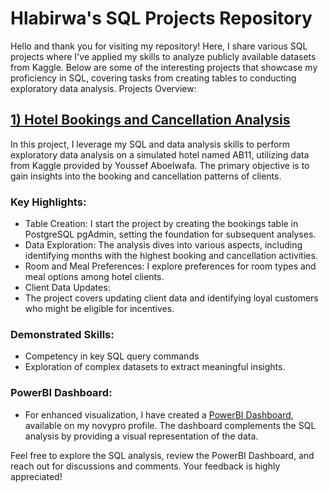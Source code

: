 # Hlabirwa's SQL Projects Repository

Hello and thank you for visiting my repository! Here, I share various SQL projects where I've applied my skills to analyze publicly available datasets from Kaggle. Below are some of the interesting projects that showcase my proficiency in SQL, covering tasks from creating tables to conducting exploratory data analysis.
Projects Overview:

## [1) Hotel Bookings and Cancellation Analysis ](https://github.com/HlabirwaM/My-SQL-Projects/blob/main/hotelanalysis.sql)

In this project, I leverage my SQL and data analysis skills to perform exploratory data analysis on a simulated hotel named AB11, utilizing data from Kaggle provided by Youssef Aboelwafa. The primary objective is to gain insights into the booking and cancellation patterns of clients.

### Key Highlights:

 *  Table Creation: I start the project by creating the bookings table in PostgreSQL pgAdmin, setting the foundation for subsequent analyses.
 *  Data Exploration: The analysis dives into various aspects, including identifying months with the highest booking and cancellation activities.
 *  Room and Meal Preferences: I explore preferences for room types and meal options among hotel clients.
 *  Client Data Updates:
 *  The project covers updating client data and identifying loyal customers who might be eligible for incentives.

### Demonstrated Skills:

 *   Competency in key SQL query commands
 *   Exploration of complex datasets to extract meaningful insights.

### PowerBI Dashboard:
 *  For enhanced visualization, I have created a [PowerBI Dashboard](https://www.novypro.com/project/ab11-hotel-dashboard), available on my novypro profile. The dashboard complements the SQL analysis by providing a visual representation of the data.

Feel free to explore the SQL analysis, review the PowerBI Dashboard, and reach out for discussions and comments. Your feedback is highly appreciated!
